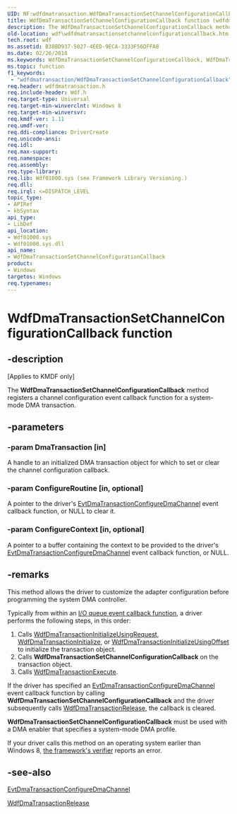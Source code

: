 ```yaml
---
UID: NF:wdfdmatransaction.WdfDmaTransactionSetChannelConfigurationCallback
title: WdfDmaTransactionSetChannelConfigurationCallback function (wdfdmatransaction.h)
description: The WdfDmaTransactionSetChannelConfigurationCallback method registers a channel configuration event callback function for a system-mode DMA transaction.
old-location: wdf\wdfdmatransactionsetchannelconfigurationcallback.htm
tech.root: wdf
ms.assetid: B38BD937-5027-4EED-9ECA-3333F56DFFA8
ms.date: 02/26/2018
ms.keywords: WdfDmaTransactionSetChannelConfigurationCallback, WdfDmaTransactionSetChannelConfigurationCallback method, kmdf.wdfdmatransactionsetchannelconfigurationcallback, wdf.wdfdmatransactionsetchannelconfigurationcallback, wdfdmatransaction/WdfDmaTransactionSetChannelConfigurationCallback
ms.topic: function
f1_keywords:
 - "wdfdmatransaction/WdfDmaTransactionSetChannelConfigurationCallback"
req.header: wdfdmatransaction.h
req.include-header: Wdf.h
req.target-type: Universal
req.target-min-winverclnt: Windows 8
req.target-min-winversvr: 
req.kmdf-ver: 1.11
req.umdf-ver: 
req.ddi-compliance: DriverCreate
req.unicode-ansi: 
req.idl: 
req.max-support: 
req.namespace: 
req.assembly: 
req.type-library: 
req.lib: Wdf01000.sys (see Framework Library Versioning.)
req.dll: 
req.irql: <=DISPATCH_LEVEL
topic_type:
- APIRef
- kbSyntax
api_type:
- LibDef
api_location:
- Wdf01000.sys
- Wdf01000.sys.dll
api_name:
- WdfDmaTransactionSetChannelConfigurationCallback
product:
- Windows
targetos: Windows
req.typenames: 
---
```


# WdfDmaTransactionSetChannelConfigurationCallback function


## -description


<p class="CCE_Message">[Applies to KMDF only]</p>


   The <b>WdfDmaTransactionSetChannelConfigurationCallback</b> method registers a channel configuration event callback function for a system-mode DMA transaction.


## -parameters




### -param DmaTransaction [in]

A handle to an initialized DMA transaction object for which to set or clear the channel configuration callback.


### -param ConfigureRoutine [in, optional]

A pointer to the driver's <a href="https://docs.microsoft.com/windows-hardware/drivers/ddi/wdfdmatransaction/nc-wdfdmatransaction-evt_wdf_dma_transaction_configure_dma_channel">EvtDmaTransactionConfigureDmaChannel</a> event callback function, or NULL to clear it.




### -param ConfigureContext [in, optional]

A pointer to a buffer containing the context to be provided to the driver's <a href="https://docs.microsoft.com/windows-hardware/drivers/ddi/wdfdmatransaction/nc-wdfdmatransaction-evt_wdf_dma_transaction_configure_dma_channel">EvtDmaTransactionConfigureDmaChannel</a> event callback function, or NULL.


## -remarks



This method allows the driver to customize the adapter configuration before programming the system DMA controller.

Typically from within an <a href="https://docs.microsoft.com/windows-hardware/drivers/wdf/request-handlers">I/O queue event callback function</a>, a driver performs the following steps, in this order:

<ol>
<li>Calls <a href="https://docs.microsoft.com/windows-hardware/drivers/ddi/wdfdmatransaction/nf-wdfdmatransaction-wdfdmatransactioninitializeusingrequest">WdfDmaTransactionInitializeUsingRequest</a>, <a href="https://docs.microsoft.com/windows-hardware/drivers/ddi/wdfdmatransaction/nf-wdfdmatransaction-wdfdmatransactioninitialize">WdfDmaTransactionInitialize</a>, or  <a href="https://docs.microsoft.com/windows-hardware/drivers/ddi/wdfdmatransaction/nf-wdfdmatransaction-wdfdmatransactioninitializeusingoffset">WdfDmaTransactionInitializeUsingOffset</a>  to initialize the transaction object.</li>
<li>Calls <b>WdfDmaTransactionSetChannelConfigurationCallback</b> on the transaction object.</li>
<li>Calls <a href="https://docs.microsoft.com/windows-hardware/drivers/ddi/wdfdmatransaction/nf-wdfdmatransaction-wdfdmatransactionexecute">WdfDmaTransactionExecute</a>.</li>
</ol>
If the driver has specified an <a href="https://docs.microsoft.com/windows-hardware/drivers/ddi/wdfdmatransaction/nc-wdfdmatransaction-evt_wdf_dma_transaction_configure_dma_channel">EvtDmaTransactionConfigureDmaChannel</a> event callback function by calling <b>WdfDmaTransactionSetChannelConfigurationCallback</b> and the driver subsequently calls <a href="https://docs.microsoft.com/windows-hardware/drivers/ddi/wdfdmatransaction/nf-wdfdmatransaction-wdfdmatransactionrelease">WdfDmaTransactionRelease</a>, the callback is cleared.

<b>WdfDmaTransactionSetChannelConfigurationCallback</b> must be used with a DMA enabler that specifies a system-mode DMA profile.

If your driver calls this method on an operating system earlier than Windows 8, <a href="https://docs.microsoft.com/windows-hardware/drivers/wdf/using-kmdf-verifier">the framework's verifier</a> reports an error.




## -see-also




<a href="https://docs.microsoft.com/windows-hardware/drivers/ddi/wdfdmatransaction/nc-wdfdmatransaction-evt_wdf_dma_transaction_configure_dma_channel">EvtDmaTransactionConfigureDmaChannel</a>



<a href="https://docs.microsoft.com/windows-hardware/drivers/ddi/wdfdmatransaction/nf-wdfdmatransaction-wdfdmatransactionrelease">WdfDmaTransactionRelease</a>
 

 

